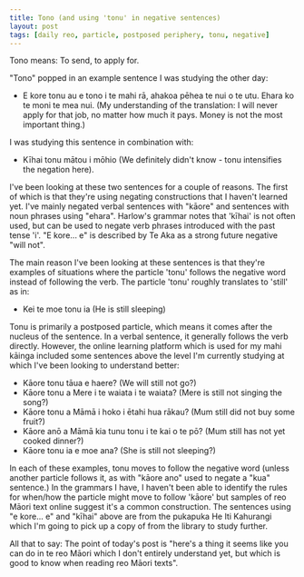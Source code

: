 ```yaml
---
title: Tono (and using 'tonu' in negative sentences)
layout: post
tags: [daily reo, particle, postposed periphery, tonu, negative]
---
```

Tono means: To send, to apply for.

"Tono" popped in an example sentence I was studying the other day:

- E kore tonu au e tono i te mahi rā, ahakoa pēhea te nui o te utu. Ehara ko te moni te mea nui. (My understanding of the translation: I will never apply for that job, no matter how much it pays. Money is not the most important thing.)

I was studying this sentence in combination with:
- Kīhai tonu mātou i mōhio (We definitely didn't know - tonu intensifies the negation here).

I've been looking at these two sentences for a couple of reasons. The first of which is that they're using negating constructions that I haven't learned yet. I've mainly negated verbal sentences with "kāore" and sentences with noun phrases using "ehara". Harlow's grammar notes that 'kīhai' is not often used, but can be used to negate verb phrases introduced with the past tense 'i'. "E kore... e" is described by Te Aka as a strong future negative "will not".

The main reason I've been looking at these sentences is that they're examples of situations where the particle 'tonu' follows the negative word instead of following the verb. The particle 'tonu' roughly translates to 'still' as in:
- Kei te moe tonu ia (He is still sleeping)

Tonu is primarily a postposed particle, which means it comes after the nucleus of the sentence. In a verbal sentence, it generally follows the verb directly. However, the online learning platform which is used for my mahi kāinga included some sentences above the level I'm currently studying at which I've been looking to understand better:
- Kāore tonu tāua e haere? (We will still not go?)
- Kāore tonu a Mere i te waiata i te waiata? (Mere is still not singing the song?)
- Kāore tonu a Māmā i hoko i ētahi hua rākau? (Mum still did not buy some fruit?)
- Kāore anō a Māmā kia tunu tonu i te kai o te pō? (Mum still has not yet cooked dinner?)
- Kāore tonu ia e moe ana? (She is still not sleeping?)

In each of these examples, tonu moves to follow the negative word (unless another particle follows it, as with "kāore ano" used to negate a "kua" sentence.) In the grammars I have, I haven't been able to identify the rules for when/how the particle might move to follow 'kāore' but samples of reo Māori text online suggest it's a common construction. The sentences using "e kore... e" and "kīhai" above are from the pukapuka He Iti Kahurangi which I'm going to pick up a copy of from the library to study further.

All that to say: The point of today's post is "here's a thing it seems like you can do in te reo Māori which I don't entirely understand yet, but which is good to know when reading reo Māori texts".
